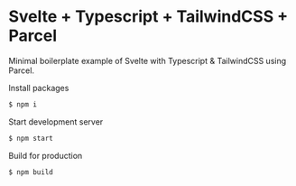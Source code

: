 # Svelte + Typescript + TailwindCSS + Parcel

Minimal boilerplate example of Svelte with Typescript & TailwindCSS using Parcel.

Install packages
```bash
$ npm i
```

Start development server
```bash
$ npm start
```

Build for production
```bash
$ npm build
```

